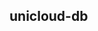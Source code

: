 ## unicloud-db

<!-- UTSCOMJSON.unicloud-db.description -->

<!-- UTSCOMJSON.unicloud-db.attrubute -->

<!-- UTSCOMJSON.unicloud-db.event -->

<!-- UTSCOMJSON.unicloud-db.component_type -->

<!-- UTSCOMJSON.unicloud-db.example -->

<!-- UTSCOMJSON.unicloud-db.compatibility -->

<!-- UTSCOMJSON.unicloud-db.children -->

<!-- UTSCOMJSON.unicloud-db.reference -->
